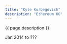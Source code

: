 ```yaml
---
title: "Kyle Kurbegovich"
description: "Ethereum OG"
---
```


{{ page.description }}

Jan 2014 to ???
